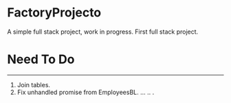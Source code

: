 # FactoryProjecto
A simple full stack project, work in progress.
First full stack project.

# Need To Do
------------
1. Join tables.
2. Fix unhandled promise from EmployeesBL.
...
..
.
